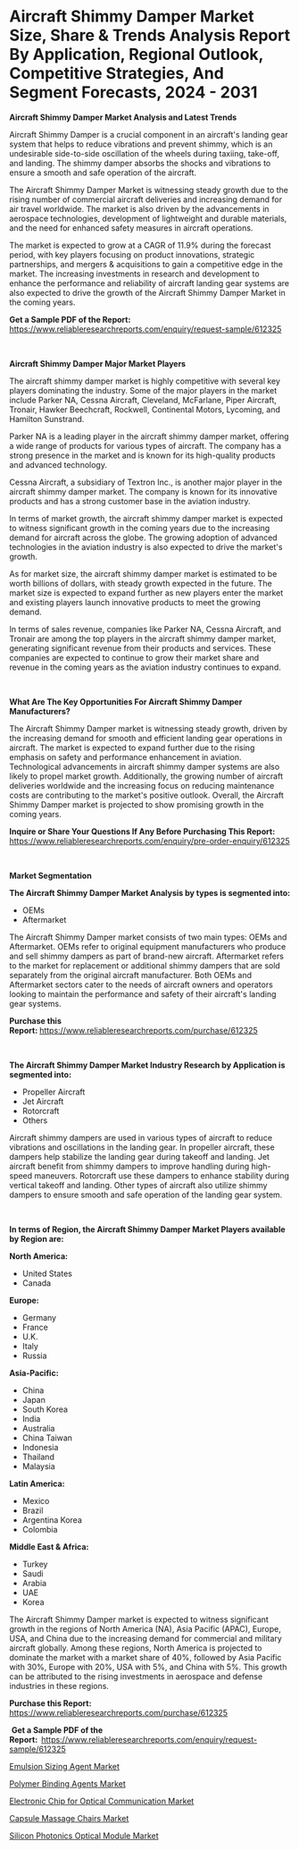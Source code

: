<p><h1>Aircraft Shimmy Damper Market Size, Share & Trends Analysis Report By Application, Regional Outlook, Competitive Strategies, And Segment Forecasts, 2024 - 2031</h1></p><p><strong>Aircraft Shimmy Damper Market Analysis and Latest Trends</strong></p>
<p><p>Aircraft Shimmy Damper is a crucial component in an aircraft's landing gear system that helps to reduce vibrations and prevent shimmy, which is an undesirable side-to-side oscillation of the wheels during taxiing, take-off, and landing. The shimmy damper absorbs the shocks and vibrations to ensure a smooth and safe operation of the aircraft.</p><p>The Aircraft Shimmy Damper Market is witnessing steady growth due to the rising number of commercial aircraft deliveries and increasing demand for air travel worldwide. The market is also driven by the advancements in aerospace technologies, development of lightweight and durable materials, and the need for enhanced safety measures in aircraft operations.</p><p>The market is expected to grow at a CAGR of 11.9% during the forecast period, with key players focusing on product innovations, strategic partnerships, and mergers & acquisitions to gain a competitive edge in the market. The increasing investments in research and development to enhance the performance and reliability of aircraft landing gear systems are also expected to drive the growth of the Aircraft Shimmy Damper Market in the coming years.</p></p>
<p><strong>Get a Sample PDF of the Report:&nbsp;</strong> <a href="https://www.reliableresearchreports.com/enquiry/request-sample/612325">https://www.reliableresearchreports.com/enquiry/request-sample/612325</a></p>
<p>&nbsp;</p>
<p><strong>Aircraft Shimmy Damper Major Market Players</strong></p>
<p><p>The aircraft shimmy damper market is highly competitive with several key players dominating the industry. Some of the major players in the market include Parker NA, Cessna Aircraft, Cleveland, McFarlane, Piper Aircraft, Tronair, Hawker Beechcraft, Rockwell, Continental Motors, Lycoming, and Hamilton Sunstrand.</p><p>Parker NA is a leading player in the aircraft shimmy damper market, offering a wide range of products for various types of aircraft. The company has a strong presence in the market and is known for its high-quality products and advanced technology.</p><p>Cessna Aircraft, a subsidiary of Textron Inc., is another major player in the aircraft shimmy damper market. The company is known for its innovative products and has a strong customer base in the aviation industry.</p><p>In terms of market growth, the aircraft shimmy damper market is expected to witness significant growth in the coming years due to the increasing demand for aircraft across the globe. The growing adoption of advanced technologies in the aviation industry is also expected to drive the market's growth.</p><p>As for market size, the aircraft shimmy damper market is estimated to be worth billions of dollars, with steady growth expected in the future. The market size is expected to expand further as new players enter the market and existing players launch innovative products to meet the growing demand.</p><p>In terms of sales revenue, companies like Parker NA, Cessna Aircraft, and Tronair are among the top players in the aircraft shimmy damper market, generating significant revenue from their products and services. These companies are expected to continue to grow their market share and revenue in the coming years as the aviation industry continues to expand.</p></p>
<p>&nbsp;</p>
<p><strong>What Are The Key Opportunities For Aircraft Shimmy Damper Manufacturers?</strong></p>
<p><p>The Aircraft Shimmy Damper market is witnessing steady growth, driven by the increasing demand for smooth and efficient landing gear operations in aircraft. The market is expected to expand further due to the rising emphasis on safety and performance enhancement in aviation. Technological advancements in aircraft shimmy damper systems are also likely to propel market growth. Additionally, the growing number of aircraft deliveries worldwide and the increasing focus on reducing maintenance costs are contributing to the market's positive outlook. Overall, the Aircraft Shimmy Damper market is projected to show promising growth in the coming years.</p></p>
<p><strong>Inquire or Share Your Questions If Any Before Purchasing This Report:</strong> <a href="https://www.reliableresearchreports.com/enquiry/pre-order-enquiry/612325">https://www.reliableresearchreports.com/enquiry/pre-order-enquiry/612325</a></p>
<p>&nbsp;</p>
<p><strong>Market Segmentation</strong></p>
<p><strong>The Aircraft Shimmy Damper Market Analysis by types is segmented into:</strong></p>
<p><ul><li>OEMs</li><li>Aftermarket</li></ul></p>
<p><p>The Aircraft Shimmy Damper market consists of two main types: OEMs and Aftermarket. OEMs refer to original equipment manufacturers who produce and sell shimmy dampers as part of brand-new aircraft. Aftermarket refers to the market for replacement or additional shimmy dampers that are sold separately from the original aircraft manufacturer. Both OEMs and Aftermarket sectors cater to the needs of aircraft owners and operators looking to maintain the performance and safety of their aircraft's landing gear systems.</p></p>
<p><strong>Purchase this Report:&nbsp;</strong><a href="https://www.reliableresearchreports.com/purchase/612325">https://www.reliableresearchreports.com/purchase/612325</a></p>
<p>&nbsp;</p>
<p><strong>The Aircraft Shimmy Damper Market Industry Research by Application is segmented into:</strong></p>
<p><ul><li>Propeller Aircraft</li><li>Jet Aircraft</li><li>Rotorcraft</li><li>Others</li></ul></p>
<p><p>Aircraft shimmy dampers are used in various types of aircraft to reduce vibrations and oscillations in the landing gear. In propeller aircraft, these dampers help stabilize the landing gear during takeoff and landing. Jet aircraft benefit from shimmy dampers to improve handling during high-speed maneuvers. Rotorcraft use these dampers to enhance stability during vertical takeoff and landing. Other types of aircraft also utilize shimmy dampers to ensure smooth and safe operation of the landing gear system.</p></p>
<p>&nbsp;</p>
<p><strong>In terms of Region, the Aircraft Shimmy Damper Market Players available by Region are:</strong></p>
<p>
    <p> <strong> North America: </strong>
        <ul>
            <li>United States</li>
            <li>Canada</li>
        </ul>
        </p> 
    <p> <strong> Europe: </strong>
        <ul>
            <li>Germany</li>
            <li>France</li>
            <li>U.K.</li>
            <li>Italy</li>
            <li>Russia</li>
        </ul>
        </p> 
    <p> <strong> Asia-Pacific: </strong>
        <ul>
            <li>China</li>
            <li>Japan</li>
            <li>South Korea</li>
            <li>India</li>
            <li>Australia</li>
            <li>China Taiwan</li>
            <li>Indonesia</li>
            <li>Thailand</li>
            <li>Malaysia</li>
        </ul>
        </p> 
    <p> <strong> Latin America: </strong>
        <ul>
            <li>Mexico</li>
            <li>Brazil</li>
            <li>Argentina Korea</li>
            <li>Colombia</li>
        </ul>
        </p> 
    <p> <strong> Middle East & Africa: </strong>
        <ul>
            <li>Turkey</li>
            <li>Saudi</li>
            <li>Arabia</li>
            <li>UAE</li>
            <li>Korea</li>
        </ul>
    </p>
    </p>
<p><p>The Aircraft Shimmy Damper market is expected to witness significant growth in the regions of North America (NA), Asia Pacific (APAC), Europe, USA, and China due to the increasing demand for commercial and military aircraft globally. Among these regions, North America is projected to dominate the market with a market share of 40%, followed by Asia Pacific with 30%, Europe with 20%, USA with 5%, and China with 5%. This growth can be attributed to the rising investments in aerospace and defense industries in these regions.</p></p>
<p><strong>Purchase this Report: </strong><a href="https://www.reliableresearchreports.com/purchase/612325">https://www.reliableresearchreports.com/purchase/612325</a></p>
<p>&nbsp;<strong>Get a Sample PDF of the Report:&nbsp;&nbsp;</strong><a href="https://www.reliableresearchreports.com/enquiry/request-sample/612325">https://www.reliableresearchreports.com/enquiry/request-sample/612325</a></p>
<p><strong></strong></p>
<p><p><a href="https://nifty-kite-d51.notion.site/Emulsion-Sizing-Agent-Market-Size-Share-Trends-Analysis-Report-By-Application-Regional-Outlook--5638478ead3d4d0abc7d943e3a49533a">Emulsion Sizing Agent Market</a></p><p><a href="https://ivy-potential-64b.notion.site/Polymer-Binding-Agents-Market-Research-Report-Forecasted-for-Period-from-2024-2031-by-Market-Type-6469132467c74077a9361963662ec76b">Polymer Binding Agents Market</a></p><p><a href="https://view.publitas.com/reportprime-1/electronic-chip-for-optical-communication-market-size-2024-2031-global-industrial-analysis-key-geographical-regions-market-share-top-key-players-product-types-and-forecast-research-report/">Electronic Chip for Optical Communication Market</a></p><p><a href="https://five-trouble-98a.notion.site/Capsule-Massage-Chairs-Market-Size-Growth-and-Forecast-from-2024-2031-6ca21397f8a743928496f308f136c6b3">Capsule Massage Chairs Market</a></p><p><a href="https://view.publitas.com/reportprime-1/silicon-photonics-optical-module-market-provides-a-comprehensive-analysis-including-a-macro-overview-of-the-market-as-well-as-micro-details-such-as-market-size-and-competitive-landscape/">Silicon Photonics Optical Module Market</a></p></p>